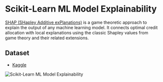 # Scikit-Learn ML Model Explainability 

[SHAP (SHapley Additive exPlanations)](https://github.com/shap/shap) is a game theoretic approach to explain the output of any machine learning model. It connects optimal credit allocation with local explanations using the classic Shapley values from game theory and their related extensions.


## Dataset

* [Kaggle](https://www.kaggle.com/datasets/arashnic/hr-analytics-job-change-of-data-scientists)


![Scikit-Learn ML Model Explainability ](./assets/SHAP_Values_Model_Impact.avif)


